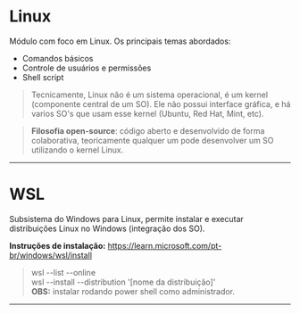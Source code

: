 # Linux

Módulo com foco em Linux. Os principais temas abordados:
* Comandos básicos
* Controle de usuários e permissões
* Shell script

> Tecnicamente, Linux não é um sistema operacional, é um kernel (componente central de um SO). Ele não possui interface gráfica, e há varios SO's que usam esse kernel (Ubuntu, Red Hat, Mint, etc).

> **Filosofia open-source**: código aberto e desenvolvido de forma colaborativa, teoricamente qualquer um pode desenvolver um SO utilizando o kernel Linux.

---

# WSL
Subsistema do Windows para Linux, permite instalar e executar distribuições Linux no Windows (integração dos SO).

**Instruções de instalação:** https://learn.microsoft.com/pt-br/windows/wsl/install

> wsl --list --online\
> wsl --install --distribution '[nome da distribuição]'\
> **OBS:** instalar rodando power shell como administrador.

---
